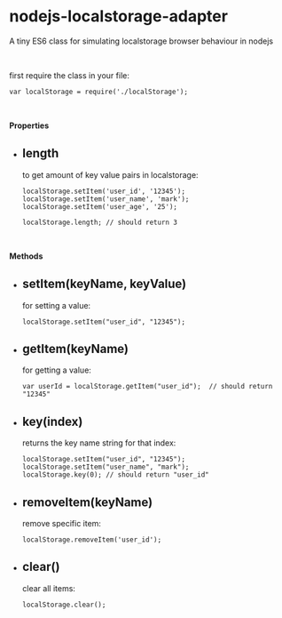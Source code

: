 # nodejs-localstorage-adapter
A tiny ES6 class for simulating localstorage browser behaviour in nodejs

<br />

first require the class in your file:

`var localStorage = require('./localStorage');`

<br />

<b>Properties</b>
<ul>
  <li>
    <h2>length</h2>
    to get amount of key value pairs in localstorage:
    
    localStorage.setItem('user_id', '12345');
    localStorage.setItem('user_name', 'mark');
    localStorage.setItem('user_age', '25');
    
    localStorage.length; // should return 3
  </li>
</ul>

<br />

<b>Methods</b>
<ul>
  <li>
    <h2>setItem(keyName, keyValue)</h2>
    for setting a value: 
    
    localStorage.setItem("user_id", "12345");
  </li>
  
  <li>
    <h2>getItem(keyName)</h2>
    for getting a value: 
    
    var userId = localStorage.getItem("user_id");  // should return "12345"
  </li>
  
  <li>
    <h2>key(index)</h2>
    returns the key name string for that index: 
     
    localStorage.setItem("user_id", "12345");
    localStorage.setItem("user_name", "mark");
    localStorage.key(0); // should return "user_id"
  </li>
  
  <li>
    <h2>removeItem(keyName)</h2>
    remove specific item:
    
    localStorage.removeItem('user_id');
  </li>
  
  <li>
    <h2>clear()</h2>
    clear all items:
    
    localStorage.clear();
  </li>
  
</ul>

<br />
